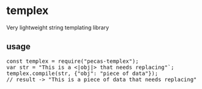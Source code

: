 # templex
Very lightweight string templating library

## usage
<pre>
const templex = require("pecas-templex");
var str = "This is a <|obj|> that needs replacing"`;
templex.compile(str, {"obj": "piece of data"});
// result -> "This is a piece of data that needs replacing"
</pre>
